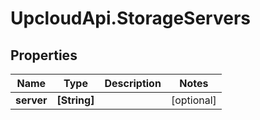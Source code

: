 # UpcloudApi.StorageServers

## Properties
Name | Type | Description | Notes
------------ | ------------- | ------------- | -------------
**server** | **[String]** |  | [optional] 


